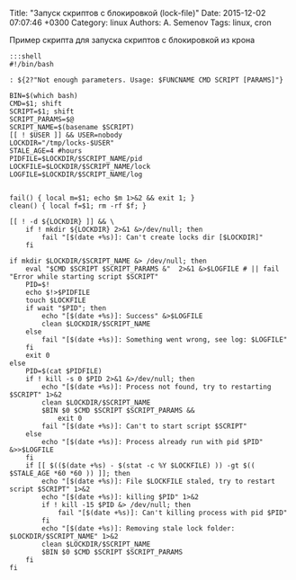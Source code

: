 Title: "Запуск скриптов с блокировкой (lock-file)"
Date: 2015-12-02 07:07:46 +0300
Category: linux
Authors: A. Semenov
Tags: linux, cron


Пример скрипта для запуска скриптов с блокировкой из крона

    :::shell
    #!/bin/bash

    : ${2?"Not enough parameters. Usage: $FUNCNAME CMD SCRIPT [PARAMS]"}

    BIN=$(which bash)
    CMD=$1; shift
    SCRIPT=$1; shift
    SCRIPT_PARAMS=$@
    SCRIPT_NAME=$(basename $SCRIPT)
    [[ ! $USER ]] && USER=nobody
    LOCKDIR="/tmp/locks-$USER"
    STALE_AGE=4 #hours
    PIDFILE=$LOCKDIR/$SCRIPT_NAME/pid
    LOCKFILE=$LOCKDIR/$SCRIPT_NAME/lock
    LOGFILE=$LOCKDIR/$SCRIPT_NAME/log


    fail() { local m=$1; echo $m 1>&2 && exit 1; }
    clean() { local f=$1; rm -rf $f; }

    [[ ! -d ${LOCKDIR} ]] && \
        if ! mkdir ${LOCKDIR} 2>&1 &>/dev/null; then
            fail "[$(date +%s)]: Can't create locks dir [$LOCKDIR]"
        fi

    if mkdir $LOCKDIR/$SCRIPT_NAME &> /dev/null; then
        eval "$CMD $SCRIPT $SCRIPT_PARAMS &"  2>&1 &>$LOGFILE # || fail "Error while starting script $SCRIPT"
        PID=$!
        echo $!>$PIDFILE
        touch $LOCKFILE
        if wait "$PID"; then
            echo "[$(date +%s)]: Success" &>$LOGFILE
            clean $LOCKDIR/$SCRIPT_NAME
        else
            fail "[$(date +%s)]: Something went wrong, see log: $LOGFILE"
        fi
        exit 0
    else
        PID=$(cat $PIDFILE)
        if ! kill -s 0 $PID 2>&1 &>/dev/null; then
            echo "[$(date +%s)]: Process not found, try to restarting $SCRIPT" 1>&2
            clean $LOCKDIR/$SCRIPT_NAME
            $BIN $0 $CMD $SCRIPT $SCRIPT_PARAMS &&
                exit 0
            fail "[$(date +%s)]: Can't to start script $SCRIPT"
        else
            echo "[$(date +%s)]: Process already run with pid $PID" &>>$LOGFILE
        fi
        if [[ $(($(date +%s) - $(stat -c %Y $LOCKFILE) )) -gt $(( $STALE_AGE *60 *60 )) ]]; then
            echo "[$(date +%s)]: File $LOCKFILE staled, try to restart script $SCRIPT" 1>&2
            echo "[$(date +%s)]: killing $PID" 1>&2
            if ! kill -15 $PID &> /dev/null; then
                fail "[$(date +%s)]: Can't killing process with pid $PID"
            fi
            echo "[$(date +%s)]: Removing stale lock folder: $LOCKDIR/$SCRIPT_NAME" 1>&2
            clean $LOCKDIR/$SCRIPT_NAME
            $BIN $0 $CMD $SCRIPT $SCRIPT_PARAMS
        fi
    fi

